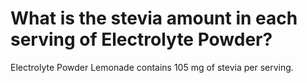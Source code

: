 # What is the stevia amount in each serving of Electrolyte Powder?

Electrolyte Powder Lemonade contains 105 mg of stevia per serving.